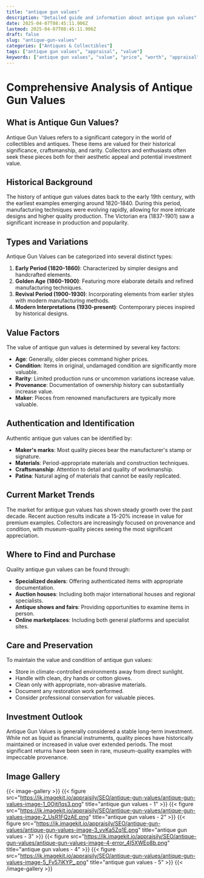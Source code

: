 ```yaml
---
title: "antique gun values"
description: "Detailed guide and information about antique gun values"
date: 2025-04-07T08:45:11.906Z
lastmod: 2025-04-07T08:45:11.906Z
draft: false
slug: "antique-gun-values"
categories: ["Antiques & Collectibles"]
tags: ["antique gun values", "appraisal", "value"]
keywords: ["antique gun values", "value", "price", "worth", "appraisal"]
---
```


# Comprehensive Analysis of Antique Gun Values

## What is Antique Gun Values?

Antique Gun Values refers to a significant category in the world of collectibles and antiques. These items are valued for their historical significance, craftsmanship, and rarity. Collectors and enthusiasts often seek these pieces both for their aesthetic appeal and potential investment value.

## Historical Background

The history of antique gun values dates back to the early 19th century, with the earliest examples emerging around 1820-1840. During this period, manufacturing techniques were evolving rapidly, allowing for more intricate designs and higher quality production. The Victorian era (1837-1901) saw a significant increase in production and popularity.

## Types and Variations

Antique Gun Values can be categorized into several distinct types:

1. **Early Period (1820-1860)**: Characterized by simpler designs and handcrafted elements.
2. **Golden Age (1860-1900)**: Featuring more elaborate details and refined manufacturing techniques.
3. **Revival Period (1900-1930)**: Incorporating elements from earlier styles with modern manufacturing methods.
4. **Modern Interpretations (1930-present)**: Contemporary pieces inspired by historical designs.

## Value Factors

The value of antique gun values is determined by several key factors:

- **Age**: Generally, older pieces command higher prices.
- **Condition**: Items in original, undamaged condition are significantly more valuable.
- **Rarity**: Limited production runs or uncommon variations increase value.
- **Provenance**: Documentation of ownership history can substantially increase value.
- **Maker**: Pieces from renowned manufacturers are typically more valuable.

## Authentication and Identification

Authentic antique gun values can be identified by:

- **Maker's marks**: Most quality pieces bear the manufacturer's stamp or signature.
- **Materials**: Period-appropriate materials and construction techniques.
- **Craftsmanship**: Attention to detail and quality of workmanship.
- **Patina**: Natural aging of materials that cannot be easily replicated.

## Current Market Trends

The market for antique gun values has shown steady growth over the past decade. Recent auction results indicate a 15-20% increase in value for premium examples. Collectors are increasingly focused on provenance and condition, with museum-quality pieces seeing the most significant appreciation.

## Where to Find and Purchase

Quality antique gun values can be found through:

- **Specialized dealers**: Offering authenticated items with appropriate documentation.
- **Auction houses**: Including both major international houses and regional specialists.
- **Antique shows and fairs**: Providing opportunities to examine items in person.
- **Online marketplaces**: Including both general platforms and specialist sites.

## Care and Preservation

To maintain the value and condition of antique gun values:

- Store in climate-controlled environments away from direct sunlight.
- Handle with clean, dry hands or cotton gloves.
- Clean only with appropriate, non-abrasive materials.
- Document any restoration work performed.
- Consider professional conservation for valuable pieces.

## Investment Outlook

Antique Gun Values is generally considered a stable long-term investment. While not as liquid as financial instruments, quality pieces have historically maintained or increased in value over extended periods. The most significant returns have been seen in rare, museum-quality examples with impeccable provenance.


## Image Gallery

{{< image-gallery >}}
  {{< figure src="https://ik.imagekit.io/appraisily/SEO/antique-gun-values/antique-gun-values-image-1_0Ojti1qs3.png" title="antique gun values - 1" >}}
  {{< figure src="https://ik.imagekit.io/appraisily/SEO/antique-gun-values/antique-gun-values-image-2_UsR1FQzAE.png" title="antique gun values - 2" >}}
  {{< figure src="https://ik.imagekit.io/appraisily/SEO/antique-gun-values/antique-gun-values-image-3_yvKa5Zq1E.png" title="antique gun values - 3" >}}
  {{< figure src="https://ik.imagekit.io/appraisily/SEO/antique-gun-values/antique-gun-values-image-4-error_4I5XWEo8b.png" title="antique gun values - 4" >}}
  {{< figure src="https://ik.imagekit.io/appraisily/SEO/antique-gun-values/antique-gun-values-image-5_Fv57iKYP_.png" title="antique gun values - 5" >}}
{{< /image-gallery >}}

